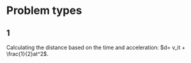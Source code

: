 # Problem types
## 1
Calculating the distance based on the time and acceleration:
$d= v_it + \frac{1}{2}at^2$.